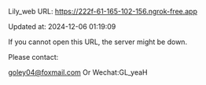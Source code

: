 Lily_web URL: https://222f-61-165-102-156.ngrok-free.app

Updated at: 2024-12-06 01:19:09

If you cannot open this URL, the server might be down.

Please contact: 

goley04@foxmail.com Or Wechat:GL_yeaH